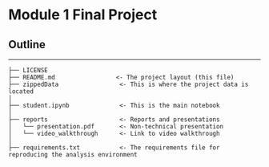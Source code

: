 # Module 1 Final Project

## Outline
-----------------------------------------
    ├── LICENSE
    ├── README.md                 <- The project layout (this file)
    ├── zippedData                 <- This is where the project data is located
    │
    ├── student.ipynb              <- This is the main notebook 
    │
    ├── reports                    <- Reports and presentations
    │   └── presentation.pdf       <- Non-technical presentation
    │   └── video_walkthrough      <- Link to video walkthrough
    │
    ├── requirements.txt           <- The requirements file for reproducing the analysis environment
